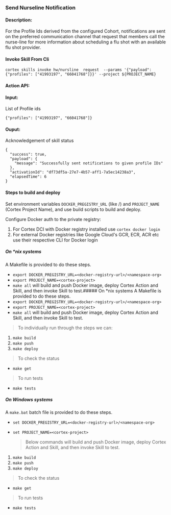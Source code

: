 ### Send Nurseline Notification


#### Description:
For the Profile Ids derived from the configured Cohort, notifications are sent on the preferred communication channel that request that members call the nurse-line for more information about scheduling a flu shot with an available flu shot provider.

#### Invoke Skill From Cli

```
cortex skills invoke hw/nursline  request  --params '{"payload": {"profiles": ["41993197", "66041768"]}}' --project ${PROJECT_NAME}
```

#### Action API: 
<Action API Placeholder>

#### Input:
List of Profile ids

```
{"profiles": ["41993197", "66041768"]}
```

#### Ouput:
Acknowledgement of skill status
```
{
  "success": true,
  "payload": {
    "message": "Successfully sent notifications to given profile IDs"
  },
  "activationId": "df73df5a-27e7-4b57-aff1-7a5ec14238a3",
  "elapsedTime": 6
}
```

#### Steps to build and deploy

Set environment variables `DOCKER_PREGISTRY_URL` (like <docker-registry-url>/<namespace-org>) and `PROJECT_NAME` (Cortex Project Name), and use build scripts to build and deploy.

Configure Docker auth to the private registry:
1. For Cortex DCI with Docker registry installed use `cortex docker login`
2. For external Docker registries like Google Cloud's GCR, ECR, ACR etc use their respective CLI for Docker login

##### On *nix systems
A Makefile is provided to do these steps.
* `export DOCKER_PREGISTRY_URL=<docker-registry-url>/<namespace-org>`
* `export PROJECT_NAME=<cortex-project>`
* `make all` will build and push Docker image, deploy Cortex Action and Skill, and then invoke Skill to test.##### On *nix systems
A Makefile is provided to do these steps.
* `export DOCKER_PREGISTRY_URL=<docker-registry-url>/<namespace-org>`
* `export PROJECT_NAME=<cortex-project>`
* `make all` will build and push Docker image, deploy Cortex Action and Skill, and then invoke Skill to test.

 > To individually run through the steps we can:
1. `make build`
2. `make push`
33. `make deploy`

 > To check the status
* `make get`
 
 > To run tests
* `make tests`

##### On Windows systems
A `make.bat` batch file is provided to do these steps.
* `set DOCKER_PREGISTRY_URL=<docker-registry-url>/<namespace-org>`
* `set PROJECT_NAME=<cortex-project>`

  > Below commands will build and push Docker image, deploy Cortex Action and Skill, and then invoke Skill to test.
1. `make build`
2. `make push`
3. `make deploy`

 > To check the status
* `make get`

 > To run tests
* `make tests`